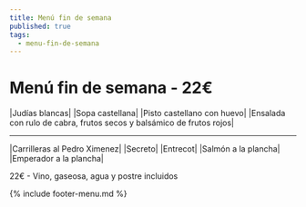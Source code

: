 ```yaml
---
title: Menú fin de semana
published: true
tags:
  - menu-fin-de-semana
---
```


# Menú fin de semana - 22€

|Judías blancas|
|Sopa castellana|
|Pisto castellano con huevo|
|Ensalada con rulo de cabra, frutos secos y balsámico de frutos rojos|

------

|Carrilleras al Pedro Ximenez|
|Secreto|
|Entrecot|
|Salmón a la plancha|
|Emperador a la plancha|

22€ - Vino, gaseosa, agua y postre incluidos

{% include footer-menu.md %}
